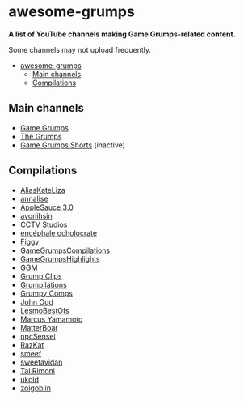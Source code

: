 # awesome-grumps
**A list of YouTube channels making Game Grumps-related content.**

Some channels may not upload frequently.

- [awesome-grumps](#awesome-grumps)
  - [Main channels](#main-channels)
  - [Compilations](#compilations)


## Main channels
- [Game Grumps](https://www.youtube.com/@GameGrumps)
- [The Grumps](https://www.youtube.com/@thegrumps)
- [Game Grumps Shorts](https://www.youtube.com/@GameGrumpsShorts) (inactive)

## Compilations
- [AliasKateLiza](https://www.youtube.com/@AliasKateLiza)
- [annalise](https://www.youtube.com/@annalies)
- [AppleSauce 3.0](https://www.youtube.com/@ASauce3.0)
- [ayonihsin](https://www.youtube.com/@ayonihsin5236)
- [CCTV Studios](https://www.youtube.com/@CCTVStudios)
- [encéphale ocholocrate](https://www.youtube.com/@encephaleocholocrate7674)
- [Figgy](https://www.youtube.com/@Figgy)
- [GameGrumpsCompilations](https://www.youtube.com/@GameGrumpsCompilations)
- [GameGrumpsHighlights](https://www.youtube.com/@gamegrumpshighlights4794)
- [GGM](https://www.youtube.com/@ggm4382)
- [Grump Clips](https://www.youtube.com/@grumpclips)
- [Grumpilations](https://www.youtube.com/@Grumpilations)
- [Grumpy Comps](https://www.youtube.com/@GrumpyComps)
- [John Odd](https://www.youtube.com/@JohnOdd)
- [LesmoBestOfs](https://www.youtube.com/@LesmoBestOfs92)
- [Marcus Yamamoto](https://www.youtube.com/@marcusyamamoto5200)
- [MatterBoar](https://www.youtube.com/@MatterBoar)
- [npcSensei](https://www.youtube.com/@npcSensei)
- [RazKat](https://www.youtube.com/@RazKat_2023)
- [smeef](https://www.youtube.com/@blueyoshi7)
- [sweetavidan](https://www.youtube.com/@sweetavidan)
- [Tal Rimoni](https://www.youtube.com/@TalRimoni)
- [ukoid](https://www.youtube.com/@ukoid)
- [zoigoblin](https://www.youtube.com/@zoigoblin)

